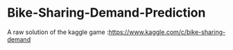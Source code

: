 # Bike-Sharing-Demand-Prediction
A raw solution of the kaggle game :https://www.kaggle.com/c/bike-sharing-demand  
